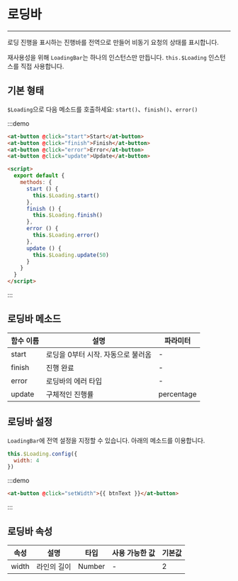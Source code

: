 
# 로딩바

----

로딩 진행을 표시하는 진행바를 전역으로 만들어 비동기 요청의 상태를 표시합니다.

재사용성을 위해 `LoadingBar`는 하나의 인스턴스만 만듭니다. `this.$Loading` 인스턴스를 직접 사용합니다.

## 기본 형태

`$Loading`으로 다음 메소드를 호출하세요: `start()`、`finish()`、`error()`

:::demo
```html
<at-button @click="start">Start</at-button>
<at-button @click="finish">Finish</at-button>
<at-button @click="error">Error</at-button>
<at-button @click="update">Update</at-button>

<script>
  export default {
    methods: {
      start () {
        this.$Loading.start()
      },
      finish () {
        this.$Loading.finish()
      },
      error () {
        this.$Loading.error()
      },
      update () {
        this.$Loading.update(50)
      }
    }
  }
</script>
```
:::

## 로딩바 메소드

| 함수 이름      | 설명          | 파라미터      |
|---------- |-------------- |---------- |
| start | 로딩을 0부터 시작. 자동으로 불러옴 | - |
| finish | 진행 완료 | - |
| error | 로딩바의 에러 타입 | - |
| update | 구체적인 진행률 | percentage |

## 로딩바 설정

`LoadingBar`에 전역 설정을 지정할 수 있습니다. 아래의 메소드를 이용합니다.

```js
this.$Loading.config({
  width: 4
})
```

:::demo
```html
<at-button @click="setWidth">{{ btnText }}</at-button>
```
:::

## 로딩바 속성

| 속성      | 설명          | 타입      | 사용 가능한 값                           | 기본값  |
|---------- |-------------- |---------- |--------------------------------  |-------- |
| width | 라인의 길이 | Number | - | 2 |

<script>
export default {
  data () {
    return {
      isSetWidth: false,
      btnText: 'Set line width to 4px'
    }
  },
  methods: {
    start () {
      this.$Loading.start()
    },
    finish () {
      this.$Loading.finish()
    },
    error () {
      this.$Loading.error()
    },
    update () {
      this.$Loading.update(50)
    },
    setWidth () {
      if (this.isSetWidth) {
        this.isSetWidth = false
        this.btnText = 'Set line width to 4px'
        this.$Loading.config({
          width: 2
        })
      } else {
        this.isSetWidth = true
        this.btnText = 'Cancel the line width to 4px'
        this.$Loading.config({
          width: 4
        })
      }
    }
  }
}
</script>
